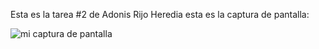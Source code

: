 Esta es la tarea #2 de Adonis Rijo Heredia esta es la captura de pantalla:

![mi captura de pantalla](captura.png)